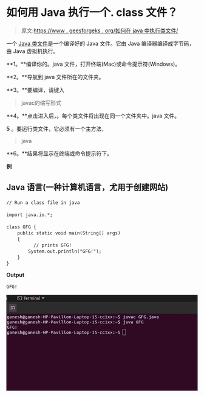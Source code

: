 # 如何用 Java 执行一个. class 文件？

> 原文:[https://www . geesforgeks . org/如何在 java 中执行类文件/](https://www.geeksforgeeks.org/how-to-execute-a-class-file-in-java/)

一个 [Java 类文件](https://www.geeksforgeeks.org/java-class-file/)是一个编译好的 Java 文件。它由 Java 编译器编译成字节码，由 Java 虚拟机执行。

**1。**编译你的。java 文件，打开终端(Mac)或命令提示符(Windows)。

**2。**导航到 java 文件所在的文件夹。

**3。**要编译，请键入

> javac<javafilename>的缩写形式</javafilename>

**4。**点击进入后，。每个类文件将出现在同一个文件夹中。java 文件。

**5** 。要运行类文件，它必须有一个主方法，

> java<classname></classname>

**6。**结果将显示在终端或命令提示符下。

**例**

## Java 语言(一种计算机语言，尤用于创建网站)

```
// Run a class file in java

import java.io.*;

class GFG {
    public static void main(String[] args)
    {
          // prints GFG!
        System.out.println("GFG!");
    }
}
```

**Output**

```
GFG!
```

![Run a class file in java](img/7052c18fd5f161e7ea224145b171ea5f.png)